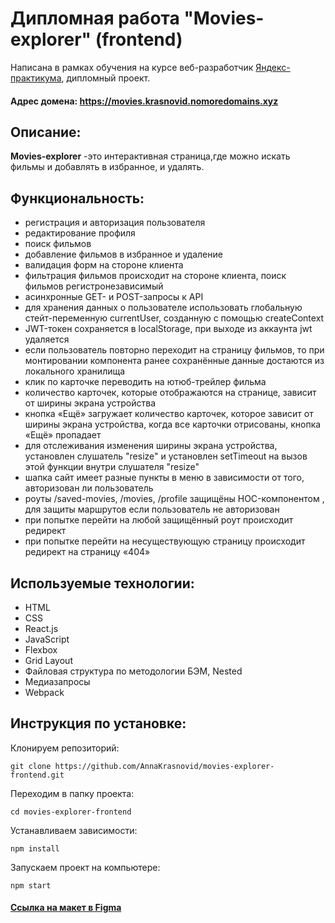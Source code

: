 # Дипломная работа "Movies-explorer" (frontend)
Написана в рамках обучения на курсе веб-разработчик [Яндекс-практикума](https://practicum.yandex.ru/profile/web/), дипломный проект.
#### Адрес домена: https://movies.krasnovid.nomoredomains.xyz

## Описание:
**Movies-explorer** -это  интерактивная страница,где можно искать фильмы и добавлять в избранное, и удалять.

## Функциональность:
* регистрация и авторизация пользователя
* редактирование профиля
* поиск фильмов
* добавление фильмов в избранное и удаление
* валидация форм на стороне клиента
* фильтрация фильмов происходит на стороне клиента, поиск фильмов регистронезависимый
* асинхронные GET- и POST-запросы к API
* для хранения данных о пользователе использовать глобальную стейт-переменную currentUser, созданную с помощью createContext
* JWT-токен сохраняется в localStorage, при выходе из аккаунта jwt удаляется
* если пользователь повторно переходит на страницу фильмов, то при монтировании компонента ранее сохранённые данные достаются из локального хранилища
* клик по карточке переводить на ютюб-трейлер фильма
* количество карточек, которые отображаются на странице, зависит от ширины экрана устройства
* кнопка «Ещё» загружает количество карточек, которое зависит от ширины экрана устройства, когда все карточки отрисованы, кнопка «Ещё» пропадает
* для отслеживания изменения ширины экрана устройства, установлен слушатель "resize" и установлен setTimeout на вызов этой функции внутри слушателя "resize"
* шапка сайт имеет разные пункты в меню в зависимости от того, авторизован ли пользователь
* роуты /saved-movies, /movies, /profile защищёны HOC-компонентом , для защиты маршрутов если пользователь не авторизован
* при попытке перейти на любой защищённый роут происходит редирект
* при попытке перейти на несуществующую страницу происходит редирект на страницу «404»

## Используемые технологии:
* HTML
* CSS
* React.js
* JavaScript
* Flexbox
* Grid Layout
* Файловая структура по методологии БЭМ, Nested
* Медиазапросы
* Webpack

## Инструкция по установке:
Клонируем репозиторий:
```
git clone https://github.com/AnnaKrasnovid/movies-explorer-frontend.git
```
Переходим в папку проекта:
```
cd movies-explorer-frontend
```
Устанавливаем зависимости:
```
npm install
```
Запускаем проект на компьютере:
```
npm start
```

#### [Ссылкa на макет в Figma](https://www.figma.com/proto/9tcwP29sbHIX2Ozhaa8mER/Diploma-Copy?node-id=891%3A3857)

